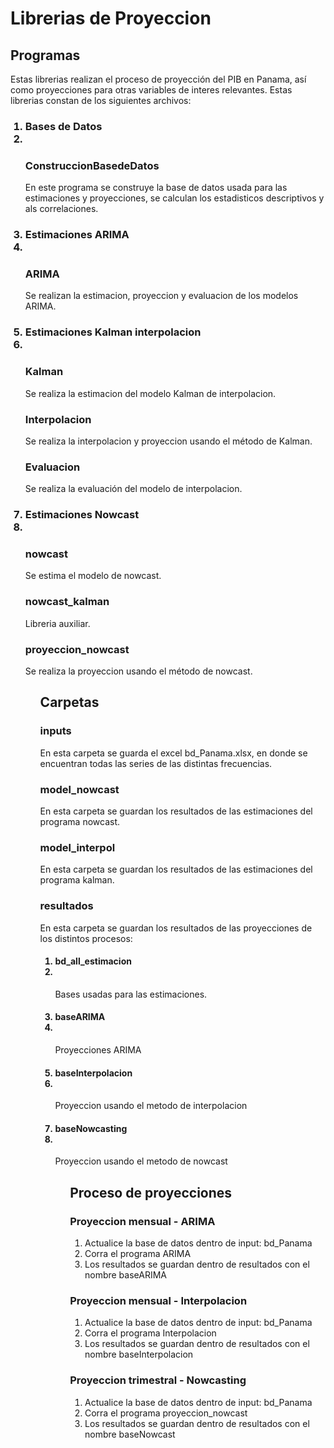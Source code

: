 # Librerias de Proyeccion


## Programas

Estas librerias realizan el proceso de proyección del PIB en Panama, así como proyecciones para otras variables de interes relevantes. Estas librerias constan de los siguientes archivos:

<ol> 

### <li> Bases de Datos <li>
    
### ConstruccionBasedeDatos

En este programa se construye la base de datos usada para las estimaciones y proyecciones, se calculan los estadisticos descriptivos y als correlaciones.


### <li> Estimaciones ARIMA <li>

### ARIMA

Se realizan la estimacion, proyeccion y evaluacion de los modelos ARIMA.


### <li> Estimaciones Kalman interpolacion <li>

### Kalman

Se realiza la estimacion del modelo Kalman de interpolacion.

### Interpolacion

Se realiza la interpolacion y proyeccion usando el método de Kalman.

### Evaluacion

Se realiza la evaluación del modelo de interpolacion.

### <li> Estimaciones Nowcast <li>

### nowcast

Se estima el modelo de nowcast.

###  nowcast_kalman

Libreria auxiliar.

### proyeccion_nowcast

Se realiza la proyeccion usando el método de nowcast.

<ol> 

## Carpetas


### inputs

En esta carpeta se guarda el excel bd_Panama.xlsx, en donde se encuentran todas las series de las distintas frecuencias.

### model_nowcast

En esta carpeta se guardan los resultados de las estimaciones del programa nowcast.

### model_interpol

En esta carpeta se guardan los resultados de las estimaciones del programa kalman.

### resultados

En esta carpeta se guardan los resultados de las proyecciones de los distintos procesos:

<ol> 

#### <li> bd_all_estimacion <li>

Bases usadas para las estimaciones.

#### <li> baseARIMA <li>

Proyecciones ARIMA

#### <li> baseInterpolacion <li>

Proyeccion usando el metodo de interpolacion

#### <li> baseNowcasting <li>

Proyeccion usando el metodo de nowcast

<ol> 
    
## Proceso de proyecciones

### Proyeccion mensual - ARIMA

1. Actualice la base de datos dentro de input: bd_Panama
2. Corra el programa ARIMA
3. Los resultados se guardan dentro de resultados con el nombre baseARIMA

### Proyeccion mensual - Interpolacion

1. Actualice la base de datos dentro de input: bd_Panama
2. Corra el programa Interpolacion
3. Los resultados se guardan dentro de resultados con el nombre baseInterpolacion

### Proyeccion trimestral - Nowcasting

1. Actualice la base de datos dentro de input: bd_Panama
2. Corra el programa proyeccion_nowcast
3. Los resultados se guardan dentro de resultados con el nombre baseNowcast